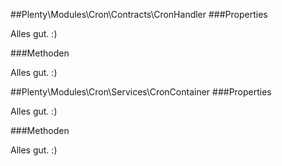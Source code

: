 ##Plenty\Modules\Cron\Contracts\CronHandler
###Properties

Alles gut. :)

###Methoden

Alles gut. :)

##Plenty\Modules\Cron\Services\CronContainer
###Properties

Alles gut. :)

###Methoden

Alles gut. :)

